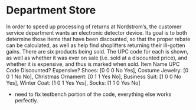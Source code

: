 # Department Store

In order to speed up processing of returns at Nordstrom’s, the customer service department
wants an electronic detector device. Its goal is to both determine those items that have been
discounted, so that the proper rebate can be calculated, as well as help find shoplifters returning
their ill-gotten gains.
There are six products being sold. The UPC code for each is shown, as well as whether it was
ever on sale (i.e. sold at a discounted price), and whether it is expensive, and thus is marked
when sold.
Item Name UPC Code Discounted? Expensive?
Shoes: [0 0 0 No Yes],
Costume Jewelry: [0 0 1 No No],
Christmas Ornament: [0 1 1 Yes No],
Business Suit: [1 0 0 No Yes],
Winter Coat: [1 0 1 Yes Yes],
Socks: [1 1 0 Yes No]

* need to fix testbench portion of the code, everything else works perfectly.